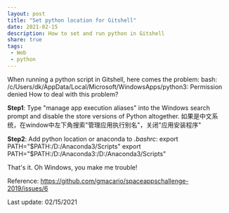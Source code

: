 ```yaml
---
layout: post
title: "Set python location for Gitshell"
date: 2021-02-15
description: How to set and run python in Gitshell
share: true
tags:
 - Web
 - python
---
```


When running a python script in Gitshell, here comes the problem:
    bash: /c/Users/dk/AppData/Local/Microsoft/WindowsApps/python3: Permission denied
How to deal with this problem?

**Step1**:
Type "manage app execution aliases" into the Windows search prompt and disable the store versions of Python altogether.
如果是中文系统，在window中左下角搜索"管理应用执行别名"，关闭"应用安装程序"

**Step2**:
Add python location or anaconda to *.bashrc*:
    export PATH="$PATH:/D:/Anaconda3/Scripts"
    export PATH="$PATH:/D:/Anaconda3:/D:/Anaconda3/Scripts"

That's it. Oh Windows, you make me trouble!

Reference:
https://github.com/gmacario/spaceappschallenge-2019/issues/6

Last update: 02/15/2021
